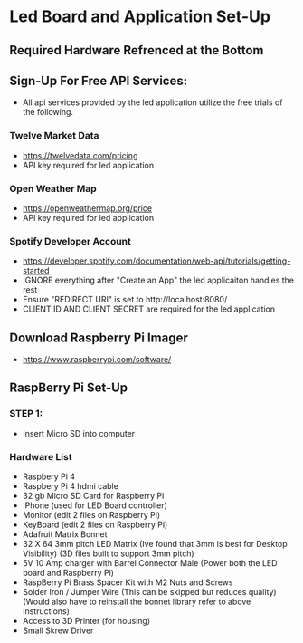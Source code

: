 # Led Board and Application Set-Up

## Required Hardware Refrenced at the Bottom

## Sign-Up For Free API Services:
- All api services provided by the led application utilize the free trials of the following. 
### Twelve Market Data
- https://twelvedata.com/pricing
- API key required for led application 
### Open Weather Map
- https://openweathermap.org/price
- API key required for led application
### Spotify Developer Account
- https://developer.spotify.com/documentation/web-api/tutorials/getting-started
- IGNORE everything after "Create an App" the led applicaiton handles the rest
- Ensure "REDIRECT URI" is set to http://localhost:8080/
- CLIENT ID AND CLIENT SECRET are required for the led application

## Download Raspberry Pi Imager
- https://www.raspberrypi.com/software/

## RaspBerry Pi Set-Up
### STEP 1:
- Insert Micro SD into computer





### Hardware List
- Raspbery Pi 4
- Raspbery Pi 4 hdmi cable
- 32 gb Micro SD Card for Raspberry Pi
- IPhone (used for LED Board controller)
- Monitor (edit 2 files on Raspberry Pi)
- KeyBoard (edit 2 files on Raspberry Pi)
- Adafruit Matrix Bonnet
- 32 X 64 3mm pitch LED Matrix (Ive found that 3mm is best for Desktop Visibility) (3D files built to support 3mm pitch)
- 5V 10 Amp charger with Barrel Connector Male (Power both the LED board and Raspberry Pi)
- RaspBerry Pi Brass Spacer Kit with M2 Nuts and Screws
- Solder Iron / Jumper Wire (This can be skipped but reduces quality) (Would also have to reinstall the bonnet library refer to above instructions)
- Access to 3D Printer (for housing)
- Small Skrew Driver

